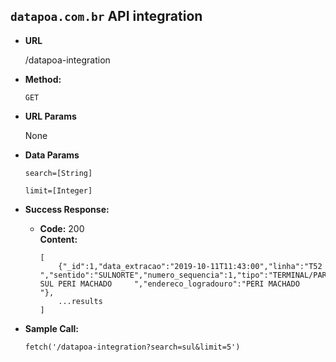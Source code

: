 ## `datapoa.com.br` API integration

* **URL**

    /datapoa-integration

* **Method:**

    `GET`
  
*  **URL Params**

    None 

* **Data Params**

    `search=[String]`
  
    `limit=[Integer]`

* **Success Response:**

  * **Code:** 200 <br />
    **Content:** 
    ```
    [
        {"_id":1,"data_extracao":"2019-10-11T11:43:00","linha":"T52  ","sentido":"SULNORTE","numero_sequencia":1,"tipo":"TERMINAL/PARADA","nome":"TERMINAL SUL PERI MACHADO     ","endereco_logradouro":"PERI MACHADO                         "},
        ...results
    ]
    ```
    
* **Sample Call:**
    
    `fetch('/datapoa-integration?search=sul&limit=5')`

